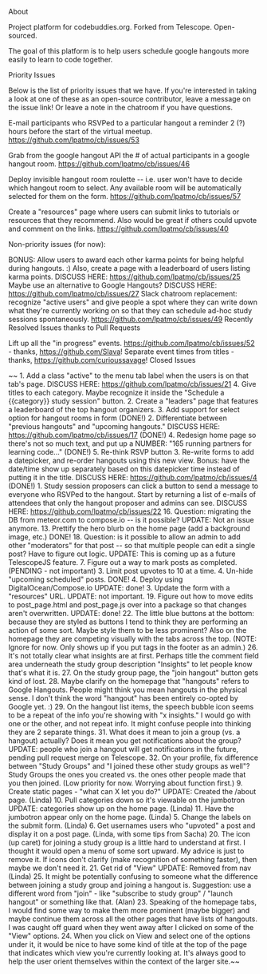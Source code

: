 About

Project platform for codebuddies.org. Forked from Telescope. Open-sourced.

The goal of this platform is to help users schedule google hangouts more easily to learn to code together.

Priority Issues

Below is the list of priority issues that we have. If you're interested in taking a look at one of these as an open-source contributor, leave a message on the issue link! Or leave a note in the chatroom if you have questions.

E-mail participants who RSVPed to a particular hangout a reminder 2 (?) hours before the start of the virtual meetup. https://github.com/lpatmo/cb/issues/53

Grab from the google hangout API the # of actual participants in a google hangout room. https://github.com/lpatmo/cb/issues/46

Deploy invisible hangout room roulette -- i.e. user won't have to decide which hangout room to select. Any available room will be automatically selected for them on the form. https://github.com/lpatmo/cb/issues/57

Create a "resources" page where users can submit links to tutorials or resources that they recommend. Also would be great if others could upvote and comment on the links. https://github.com/lpatmo/cb/issues/40

Non-priority issues (for now):

BONUS: Allow users to award each other karma points for being helpful during hangouts. :) Also, create a page with a leaderboard of users listing karma points. DISCUSS HERE: https://github.com/lpatmo/cb/issues/25
Maybe use an alternative to Google Hangouts? DISCUSS HERE: https://github.com/lpatmo/cb/issues/27
Slack chatroom replacement: recognize "active users" and give people a spot where they can write down what they're currently working on so that they can schedule ad-hoc study sessions spontaneously. https://github.com/lpatmo/cb/issues/49
Recently Resolved Issues thanks to Pull Requests

Lift up all the "in progress" events. https://github.com/lpatmo/cb/issues/52 - thanks, https://github.com/Slava!
Separate event times from titles - thanks, https://github.com/curioussavage!
Closed Issues

~~ 1. Add a class "active" to the menu tab label when the users is on that tab's page. DISCUSS HERE: https://github.com/lpatmo/cb/issues/21 4. Give titles to each category. Maybe recognize it inside the "Schedule a {{category}} study session" button. 2. Create a "leaders" page that features a leaderboard of the top hangout organizers. 3. Add support for select option for hangout rooms in form (DONE!) 2. Differentiate between "previous hangouts" and "upcoming hangouts." DISCUSS HERE: https://github.com/lpatmo/cb/issues/17 (DONE!) 4. Redesign home page so there's not so much text, and put up a NUMBER: "165 running partners for learning code..." (DONE!) 5. Re-think RSVP button 3. Re-write forms to add a datepicker, and re-order hangouts using this new view. Bonus: have the date/time show up separately based on this datepicker time instead of putting it in the title. DISCUSS HERE: https://github.com/lpatmo/cb/issues/4 (DONE!) 1. Study session proposers can click a button to send a message to everyone who RSVPed to the hangout. Start by returning a list of e-mails of attendees that only the hangout proposer and admins can see. DISCUSS HERE: https://github.com/lpatmo/cb/issues/22 16. Question: migrating the DB from meteor.com to compose.io -- is it possible? UPDATE: Not an issue anymore. 13. Prettify the hero blurb on the home page (add a background image, etc.) DONE! 18. Question: is it possible to allow an admin to add other "moderators" for that post -- so that multiple people can edit a single post? Have to figure out logic. UPDATE: This is coming up as a future TelescopeJS feature. 7. Figure out a way to mark posts as completed. (PENDING - not important) 3. Limit post upvotes to 10 at a time. 4. Un-hide "upcoming scheduled" posts. DONE! 4. Deploy using DigitalOcean/Compose.io UPDATE: done! 3. Update the form with a "resources" URL. UPDATE: not important. 19. Figure out how to move edits to post_page.html and post_page.js over into a package so that changes aren't overwritten. UPDATE: done! 22. The little blue buttons at the bottom: because they are styled as buttons I tend to think they are performing an action of some sort. Maybe style them to be less prominent? Also on the homepage they are competing visually with the tabs across the top. (NOTE: Ignore for now. Only shows up if you put tags in the footer as an admin.) 26. It's not totally clear what insights are at first. Perhaps title the comment field area underneath the study group description "Insights" to let people know that's what it is. 27. On the study group page, the "join hangout" button gets kind of lost. 28. Maybe clarify on the homepage that "hangouts" refers to Google Hangouts. People might think you mean hangouts in the physical sense. I don't think the word "hangout" has been entirely co-opted by Google yet. :) 29. On the hangout list items, the speech bubble icon seems to be a repeat of the info you're showing with "x insights." I would go with one or the other, and not repeat info. It might confuse people into thinking they are 2 separate things. 31. What does it mean to join a group (vs. a hangout) actually? Does it mean you get notifications about the group? UPDATE: people who join a hangout will get notifications in the future, pending pull request merge on Telescope. 32. On your profile, fix difference between "Study Groups" and "I joined these other study groups as well"? Study Groups the ones you created vs. the ones other people made that you then joined. (Low priority for now. Worrying about function first.) 9. Create static pages - "what can X let you do?" UPDATE: Created the /about page. (Linda) 10. Pull categories down so it's viewable on the jumbotron UPDATE: categories show up on the home page. (Linda) 11. Have the jumbotron appear only on the home page. (Linda) 5. Change the labels on the submit form. (Linda) 6. Get usernames users who "upvoted" a post and display it on a post page. (Linda, with some tips from Sacha) 20. The icon (up caret) for joining a study group is a little hard to understand at first. I thought it would open a menu of some sort upward. My advice is just to remove it. If icons don't clarify (make recognition of something faster), then maybe we don't need it. 21. Get rid of "View" UPDATE: Removed from nav (Linda) 25. It might be potentially confusing to someone what the difference between joining a study group and joining a hangout is. Suggestion: use a different word from "join" - like "subscribe to study group" / "launch hangout" or something like that. (Alan) 23. Speaking of the homepage tabs, I would find some way to make them more prominent (maybe bigger) and maybe continue them across all the other pages that have lists of hangouts. I was caught off guard when they went away after I clicked on some of the "View" options. 24. When you click on View and select one of the options under it, it would be nice to have some kind of title at the top of the page that indicates which view you're currently looking at. It's always good to help the user orient themselves within the context of the larger site.~~